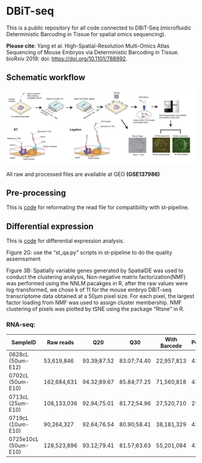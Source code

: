 # DBiT-seq

This is a public repository for all code connected to DBiT-Seq (microfluidic Deterministic Barcoding in Tissue for spatial omics sequencing).

**Please cite**: Yang et al. High-Spatial-Resolution Multi-Omics Atlas Sequencing of Mouse Embryos via Deterministic Barcoding in Tissue. bioRxiv 2019: doi: https://doi.org/10.1101/788992.

## Schematic workflow

<p><img src="https://github.com/MingyuYang-Yale/DBiT-seq/blob/master/workflow.png" alt="foo bar" title="train &amp; tracks" /></p>

All raw and processed files are available at GEO **(GSE137986)**

## Pre-processing
This is [code](https://github.com/MingyuYang-Yale/DBiT-seq/tree/master/Pre-processing) for reformating the read file for compatibility with st-pipeline.

## Differential expression
This is [code](https://github.com/MingyuYang-Yale/DBiT-seq/tree/master/Differential%20expression) for differential expression analysis.

Figure 2G: use the “st_qa.py” scripts in st-pipeline to do the quality assemssment

Figure 3B: Spatially variable genes generated by SpatialDE was used to conduct the clustering analysis, Non-negative matrix factorization(NMF) was performed using the NNLM pacakges in R, after the raw values were log-transformed, we chose k of 11 for the mouse embryo DBiT-seq transcriptome data obtained at a 50μm pixel size. For each pixel, the largest factor loading from NMF was used to assign cluster membership. NMF clustering of pixels was plotted by tSNE using the package “Rtsne” in R. 

### RNA-seq:
|SampleID | Raw reads  | Q20 | Q30| With Barcode | Percentage(%)|
| ------------- | ------------- | ------------- | ------------- | ------------- | ------------- |
| 0628cL (50um-E12)  | 53,619,846 | 93.39;87.52 | 83.07;74.40|22,957,813|42.82|
| 0702cL (50um-E10) | 162,684,631  |94.32;89.67|85.84;77.25|71,560,818|43.99|
| 0713cL (25um-E10) | 108,133,036| 92.94;75.01| 81.72;54.96 | 27,520,710 | 25.45|
| 0719cL (10um-E10) | 90,264,327 | 92.64;76.54 | 80.90;58.41 | 38,181,329| 42.30 |
| 0725e10cL (50um-E10) | 128,523,896 | 93.12;79.41 | 81.57;63.63 | 55,201,084 | 42.95 |

